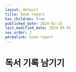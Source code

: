```yaml
---
layout: default
title: book report
has_children: true
published_date: 2024-02-15
last_modified_date: 2024-05-01
nav_order: 2
permalink: book-report
---
```


# 독서 기록 남기기

